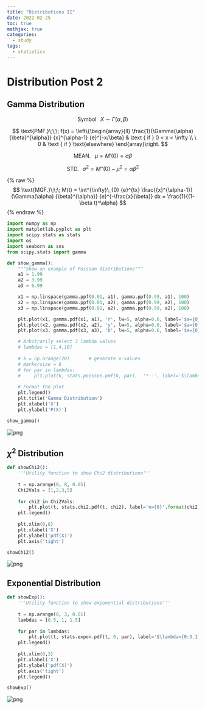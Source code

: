 ```yaml
---
title: "Distributions II"
date: 2022-02-25
toc: true
mathjax: true
categories:
  - study
tags:
  - statistics
---
```


# Distribution Post 2

## Gamma Distribution

$$\text{Symbol}\;\;\; X \sim \Gamma(\alpha, \beta) $$

$$ \text{PMF.}\;\;\; f(x) = 
\left\{\begin{array}{ll} \frac{1}{\Gamma(\alpha) {\beta}^{\alpha}} {x}^{\alpha-1} {e}^{-x/\beta} & \text { if } 0 < x < \infty \\ \ 0 & \text { if } \text{elsewhere} \end{array}\right.
$$ 

$$ \text{MEAN.}\;\;\; \mu = M'(0) = \alpha\beta$$

$$ \text{STD.}\;\;\; {\sigma}^{2} = M''(0) - {\mu}^{2} = \alpha {\beta}^{2} $$

{% raw %}
$$ \text{MGF.}\;\;\; M(t) = \int^{\infty}\_{0} {e}^{tx} \frac{{x}^{\alpha-1}}{\Gamma(\alpha) {\beta}^{\alpha}} {e}^{-\frac{x}{\beta}} dx = \frac{1}{(1-\beta t)^\alpha} $$
{% endraw %}


```python
import numpy as np
import matplotlib.pyplot as plt
import scipy.stats as stats
import os
import seaborn as sns
from scipy.stats import gamma

def show_gamma():
    """Show an example of Poisson distributions"""
    a1 = 1.99
    a2 = 3.99
    a3 = 6.99

    x1 = np.linspace(gamma.ppf(0.01, a1), gamma.ppf(0.99, a1), 100)
    x2 = np.linspace(gamma.ppf(0.01, a2), gamma.ppf(0.99, a2), 100)
    x3 = np.linspace(gamma.ppf(0.01, a2), gamma.ppf(0.99, a2), 100)

    plt.plot(x1, gamma.pdf(x1, a1), 'r', lw=5, alpha=0.6, label='$a={0}$'.format(a1))
    plt.plot(x2, gamma.pdf(x2, a2), 'y', lw=5, alpha=0.6, label='$a={0}$'.format(a2))
    plt.plot(x3, gamma.pdf(x3, a3), 'b', lw=5, alpha=0.6, label='$a={0}$'.format(a3))

    # Arbitrarily select 3 lambda values
    # lambdas = [1,4,10]
    
    # k = np.arange(20)       # generate x-values
    # markersize = 8
    # for par in lambdas:
    #     plt.plot(k, stats.poisson.pmf(k, par),  '*--', label='$\lambda={0}$'.format(par))
    
    # Format the plot
    plt.legend()
    plt.title('Gamma Distribution')
    plt.xlabel('X')
    plt.ylabel('P(X)')

show_gamma()
```


    
![png](distributions_files/distributions_8_0.png)
    


## $\chi^{2}$ Distribution


```python
def showChi2():
    '''Utility function to show Chi2 distributions'''
    
    t = np.arange(0, 8, 0.05)
    Chi2Vals = [1,2,3,5]
    
    for chi2 in Chi2Vals:
        plt.plot(t, stats.chi2.pdf(t, chi2), label='n={0}'.format(chi2))
    plt.legend()
        
    plt.xlim(0,8)
    plt.xlabel('X')
    plt.ylabel('pdf(X)')
    plt.axis('tight')

showChi2()
```


    
![png](distributions_files/distributions_10_0.png)
    


## Exponential Distribution


```python
def showExp():
    '''Utility function to show exponential distributions'''
    
    t = np.arange(0, 3, 0.01)
    lambdas = [0.5, 1, 1.5]
    
    for par in lambdas:
        plt.plot(t, stats.expon.pdf(t, 0, par), label='$\lambda={0:3.1f}$'.format(par))
    plt.legend()
        
    plt.xlim(0,3)
    plt.xlabel('X')
    plt.ylabel('pdf(X)')
    plt.axis('tight')
    plt.legend()

showExp()
```


    
![png](distributions_files/distributions_12_0.png)
    


